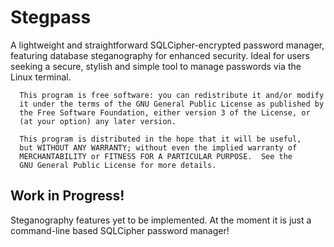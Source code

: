 # Stegpass

A lightweight and straightforward SQLCipher-encrypted password manager, featuring database steganography for enhanced security. Ideal for users seeking a secure, stylish and simple tool to manage passwords via the Linux terminal.

      This program is free software: you can redistribute it and/or modify
      it under the terms of the GNU General Public License as published by
      the Free Software Foundation, either version 3 of the License, or
      (at your option) any later version.
   
      This program is distributed in the hope that it will be useful,
      but WITHOUT ANY WARRANTY; without even the implied warranty of
      MERCHANTABILITY or FITNESS FOR A PARTICULAR PURPOSE.  See the
      GNU General Public License for more details.
    
## Work in Progress!
Steganography features yet to be implemented. At the moment it is just a command-line based SQLCipher password manager!
